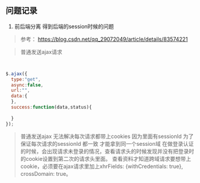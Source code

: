 ## 问题记录

1. 前后端分离 得到后端的session时候的问题 

> 参考： https://blog.csdn.net/qq_29072049/article/details/83574221

> 普通发送ajax请求

```javascript


$.ajax({
  type:"get",
  async:false,
  url:"",
  data:{
  },
  success:function(data,status){
  
  }
});

```

> 普通发送ajax 无法解决每次请求都带上cookies 因为里面有sessionId 为了保证每次请求的sessionId 都一致 才能拿到同一个session域 
在做登录认证的时候，会出现请求未登录的情况，查看请求头的时候发现并没有把登录时的cookie设置到第二次的请求头里面。
查看资料才知道跨域请求要想带上cookie，必须要在ajax请求里加上xhrFields: {withCredentials: true}, crossDomain: true。
